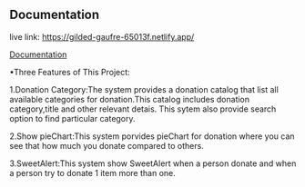 
## Documentation

live link: https://gilded-gaufre-65013f.netlify.app/

[Documentation](https://linktodocumentation)

•Three Features of This Project:

1.Donation Category:The system provides a donation catalog  that list all available categories for donation.This catalog includes donation category,title and other relevant detais.
This sytem also provide search option to find particular category.

2.Show pieChart:This system porvides pieChart for donation where you can see that how much you donate compared to others.

3.SweetAlert:This system show  SweetAlert when a person donate and when a person try to donate 1 item more than one.




